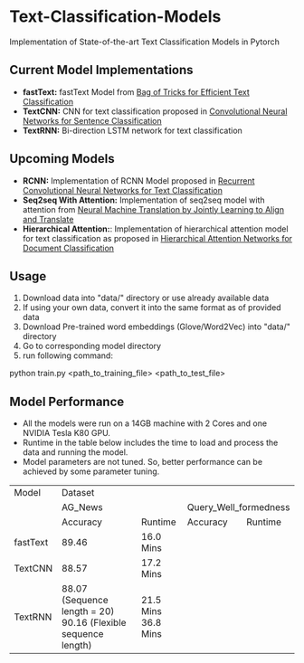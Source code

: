 # Text-Classification-Models
Implementation of State-of-the-art Text Classification Models in Pytorch

## Current Model Implementations
- **fastText:** fastText Model from [Bag of Tricks for Efficient Text Classification](https://arxiv.org/abs/1607.01759)
- **TextCNN:** CNN for text classification proposed in [Convolutional Neural Networks for Sentence Classification](https://arxiv.org/abs/1408.5882)
- **TextRNN:** Bi-direction LSTM network for text classification

## Upcoming Models
- **RCNN:** Implementation of RCNN Model proposed in [Recurrent Convolutional Neural Networks for Text Classification](https://www.aaai.org/ocs/index.php/AAAI/AAAI15/paper/download/9745/9552)
- **Seq2seq With Attention:** Implementation of seq2seq model with attention from [Neural Machine Translation by Jointly Learning to Align and Translate](https://arxiv.org/pdf/1409.0473.pdf)
- **Hierarchical Attention:**: Implementation of hierarchical attention model for text classification as proposed in [Hierarchical Attention Networks for Document Classification](https://www.cs.cmu.edu/~diyiy/docs/naacl16.pdf)

## Usage
1) Download data into "data/" directory or use already available data
2) If using your own data, convert it into the same format as of provided data 
3) Download Pre-trained word embeddings (Glove/Word2Vec) into "data/" directory
4) Go to corresponding model directory
5) run following command:

python train.py <path_to_training_file> <path_to_test_file>

## Model Performance
- All the models were run on a 14GB machine with 2 Cores and one NVIDIA Tesla K80 GPU.
- Runtime in the table below includes the time to load and process the data and running the model.
- Model parameters are not tuned. So, better performance can be achieved by some parameter tuning.

<table>
  <tr>
    <td>Model</td>
    <td colspan="4">Dataset</td>
  </tr>
  <tr>
    <td></td>
    <td colspan="2">AG_News</td>
    <td colspan="2">Query_Well_formedness</td>
  </tr>
  <tr>
    <td></td>
    <td>Accuracy </td>
    <td>Runtime </td>
    <td>Accuracy </td>
    <td>Runtime </td>
  </tr>
  <tr>
    <td>fastText</td>
    <td>89.46</td>
    <td>16.0 Mins</td>
    <td></td>
    <td></td>
  </tr>
  <tr>
    <td>TextCNN</td>
    <td>88.57</td>
    <td>17.2 Mins</td>
    <td></td>
    <td></td>
  </tr>
  <tr>
    <td>TextRNN</td>
    <td>88.07 (Sequence length = 20) <br/> 90.16 (Flexible sequence length)</td>
    <td>21.5 Mins <br/> 36.8 Mins</td>
    <td></td>
    <td></td>
  </tr>
</table>
